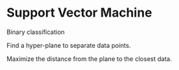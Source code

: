 # Support Vector Machine

Binary classification

Find a hyper-plane to separate data points.

Maximize the distance from the plane to the closest data.

##
